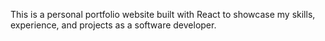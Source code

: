 This is a personal portfolio website built with React to showcase my skills, experience, and projects as a software developer.
